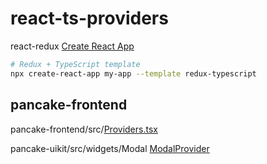 # react-ts-providers

react-redux [Create React App](https://react-redux.js.org/introduction/getting-started)

```sh
# Redux + TypeScript template
npx create-react-app my-app --template redux-typescript
```

## pancake-frontend

pancake-frontend/src/[Providers.tsx](https://github.com/pancakeswap/pancake-frontend/blob/develop/src/Providers.tsx)

pancake-uikit/src/widgets/Modal [ModalProvider](https://github.com/pancakeswap/pancake-uikit/blob/master/src/widgets/Modal/index.tsx)
